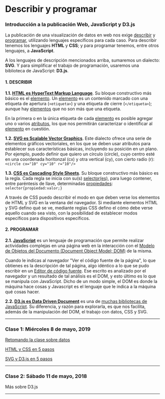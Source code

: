 # Describir y programar

### Introducción a la publicación Web, JavaScript y D3.js

La publicación de una visualización de datos en web nos exige [describir](https://es.wikipedia.org/wiki/Categoría:Lenguajes_de_descripción) y [programar](https://es.wikipedia.org/wiki/Anexo:Lenguajes_de_programación), utilizando lenguajes específicos para cada caso. Para describir tenemos los lenguajes <strong>HTML</strong> y <strong>CSS</strong>; y para programar tenemos, entre otros lenguajes, a <strong>JavaScript</strong>.

A los lenguajes de descripción mencionados arriba, sumaremos un dialecto: <strong>SVG</strong>. Y para simplificar el trabajo de programación, usaremos una biblioteca de JavaScript: <strong>D3.js</strong>.

#### 1. DESCRIBIR

**1.1. [HTML es <u>H</u>yper<u>T</u>ext <u>M</u>arkup <u>L</u>anguage</strong>](https://github.com/profesorfaco/describir-programar/wiki/HTML)**. Su bloque constructivo más básico es el [elemento](https://developer.mozilla.org/es/docs/Web/HTML/Elemento). Un [elemento](https://developer.mozilla.org/es/docs/Web/HTML/Elemento) es un contenido marcado con una etiqueta de apertura (`<etiqueta>`) y una etiqueta de cierre (`</etiqueta>`); aunque hay [elementos](https://developer.mozilla.org/es/docs/Web/HTML/Elemento) que no son más que una etiqueta.

En la primera o en la única etiqueta de cada [elemento](https://developer.mozilla.org/es/docs/Web/HTML/Elemento) es posible agregar uno o varios [atributos](https://developer.mozilla.org/es/docs/Web/HTML/Atributos), los que nos permitirán caracterizar o identificar al [elemento](https://developer.mozilla.org/es/docs/Web/HTML/Elemento) en cuestión. 
                
**1.2. [SVG es Scalable Vector Graphics](https://github.com/profesorfaco/describir-programar/wiki/SVG)**. Este dialecto ofrece una serie de elementos gráficos vectoriales, en los que se deben usar atributos para establecer sus características básicas, incluyendo su posición en un plano. Por ejemplo, puedo definir que quiero un círculo (circle), cuyo centro esté en una coordenada horitonzal (cx) y otra vertical (cy), con cierto radio (r): `<circle cx="10" cy="10" r="10"/>`

**1.3. [CSS es Cascading Style Sheets](https://github.com/profesorfaco/describir-programar/wiki/CSS)**. Su bloque constructivo más básico es la regla. Cada regla se inicia con su(s) [selector(es)](https://developer.mozilla.org/es/docs/Web/CSS/Referencia_CSS#Selectores), para luego contener, entre paréntesis de llave, determinadas [propiedades](https://www.w3schools.com/cssref/default.asp): `selector{propiedad:valor;}`
                
A través de CSS puedo describir el modo en que deben verse los elementos de HTML y SVG en la ventana del navegador. Si mediante elementos HTML y SVG defino qué se ve, mediante reglas CSS defino el cómo debe verse aquello cuando sea visto, con la posibilidad de establecer modos específicos para dispositivos específicos.

#### 2. PROGRAMAR

**2.1. [JavaScript](https://github.com/profesorfaco/describir-programar/wiki/JavaScript)** es un lenguaje de programación que permite realizar actividades complejas en una página web en la interacción con el [Modelo de Objetos del Documento (Document Object Model; DOM)](https://es.wikipedia.org/wiki/Document_Object_Model) de la misma.

Cuando le indicas al navegador "Ver el código fuente de la página", lo que obtienes es la descripción de tal página, algo idéntico a lo que se pudo escribir en un [Editor de código fuente](https://es.wikipedia.org/wiki/Editor_de_código_fuente). Ese escrito es analizado por el navegador y un resultado de tal análisis es el DOM, y esto último es lo que se manipula con JavaScript. Dicho de un modo simple, el DOM es donde la máquina hace cosas y Javascript es el lenguaje que le indica a la máquina qué cosas hacer.

**2.2. [D3.js es <u>D</u>ata <u>D</u>riven <u>D</u>ocument</a>](https://github.com/profesorfaco/describir-programar/wiki/D3.js)** es una de [muchas bibliotecas de JavaScript](https://www.javascripting.com/). Su diferencia, y razón para explorarla, es que nos facilita, además de la manipulación del DOM, el trabajo con datos, CSS y SVG.
 
- - - - - - - - - - - - - - - - - 

### Clase 1: Miércoles 8 de mayo, 2019

[Retomando la clase sobre datos](https://profesorfaco.github.io/describir-programar/)

[HTML y CSS en 5 pasos](https://profesorfaco.github.io/describir-programar/step-by-step/html-css/step-1.html)

[SVG y D3.js en 5 pasos](https://profesorfaco.github.io/describir-programar/step-by-step/svg-d3/step-1.html)

- - - - - - - - - - - - - - - - - 

### Clase 2: Sábado 11 de mayo, 2018

Más sobre D3.js

- - - - - - - - - - - - - - - - - 
